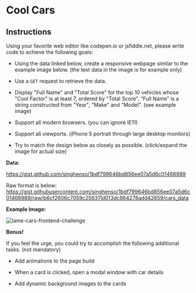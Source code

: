 # Cool Cars

## Instructions

Using your favorite web editor like codepen.io or jsfiddle.net, please write code to achieve the following goals:

- Using the data linked below, create a responsive webpage similar to the example image below. (the text data in the image is for example only)

- Use a `GET` request to retrieve the data.

- Display "Full Name" and "Total Score" for the top 10 vehicles whose "Cool Factor" is at least 7, ordered by "Total Score". “Full Name” is a string constructed from "Year", "Make" and "Model".  (see example image)

- Support all modern browsers. (you can ignore IE11)

- Support all viewports. (iPhone 5 portrait through large desktop monitors)

- Try to match the design below as closely as possible. (click/expand the image for actual size)


**Data:**

https://gist.github.com/singhenso/1bdf799646bd856ee07a5d6c01466989

Raw format is below:
https://gist.githubusercontent.com/singhenso/1bdf799646bd856ee07a5d6c01466989/raw/b6cf2606c7059c256311d013dc864278add42659/cars_data

**Example Image:**

![lame-cars-frontend-challenge](https://user-images.githubusercontent.com/14863500/58198943-edfe3080-7cbe-11e9-8b70-a87e1d18a840.png)


**Bonus!**

If you feel the urge, you could try to accomplish the following additional tasks. (not mandatory)

- Add animations to the page build

- When a card is clicked, open a modal window with car details

- Add dynamic background images to the cards
